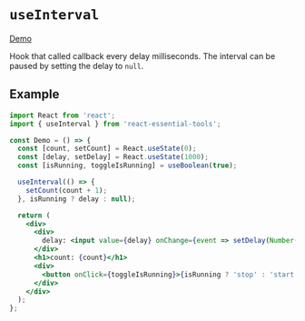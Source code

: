 # `useInterval`

[Demo](https://devianllert.github.io/react-essential-tools/?path=/story/hooks-useinterval--basic)

Hook that called callback every delay milliseconds.
The interval can be paused by setting the delay to `null`.

## Example

```jsx
import React from 'react';
import { useInterval } from 'react-essential-tools';

const Demo = () => {
  const [count, setCount] = React.useState(0);
  const [delay, setDelay] = React.useState(1000);
  const [isRunning, toggleIsRunning] = useBoolean(true);

  useInterval(() => {
    setCount(count + 1);
  }, isRunning ? delay : null);

  return (
    <div>
      <div>
        delay: <input value={delay} onChange={event => setDelay(Number(event.target.value))} />
      </div>
      <h1>count: {count}</h1>
      <div>
        <button onClick={toggleIsRunning}>{isRunning ? 'stop' : 'start'}</button>
      </div>
    </div>
  );
};
```
